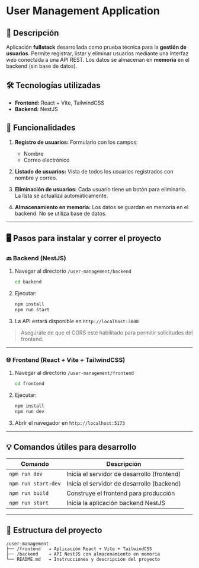 # User Management Application

## 📌 Descripción

Aplicación **fullstack** desarrollada como prueba técnica para la **gestión de usuarios**. Permite registrar, listar y eliminar usuarios mediante una interfaz web conectada a una API REST. Los datos se almacenan en **memoria** en el backend (sin base de datos).

## 🛠 Tecnologías utilizadas

* **Frontend:** React + Vite, TailwindCSS
* **Backend:** NestJS

## 🧩 Funcionalidades

1. **Registro de usuarios:**
   Formulario con los campos:

   * Nombre
   * Correo electrónico

2. **Listado de usuarios:**
   Vista de todos los usuarios registrados con nombre y correo.

3. **Eliminación de usuarios:**
   Cada usuario tiene un botón para eliminarlo. La lista se actualiza automáticamente.

4. **Almacenamiento en memoria:**
   Los datos se guardan en memoria en el backend. No se utiliza base de datos.

---

## 🖥️ Pasos para instalar y correr el proyecto

### 🔙 Backend (NestJS)

1. Navegar al directorio `/user-management/backend`
   ```bash
   cd backend
   ```
2. Ejecutar:

   ```bash
   npm install
   npm run start
   ```
3. La API estará disponible en `http://localhost:3000`

> Asegúrate de que el CORS esté habilitado para permitir solicitudes del frontend.

---

### 🌐 Frontend (React + Vite + TailwindCSS)

1. Navegar al directorio `/user-management/frontend`
   ```bash
   cd frontend
   ```
2. Ejecutar:

   ```bash
   npm install
   npm run dev
   ```
3. Abrir el navegador en `http://localhost:5173`

---

## 💡 Comandos útiles para desarrollo

| Comando               | Descripción                                |
| --------------------- | ------------------------------------------ |
| `npm run dev`         | Inicia el servidor de desarrollo (frontend)|
| `npm run start:dev`   | Inicia el servidor de desarrollo (backend) |
| `npm run build`       | Construye el frontend para producción      |
| `npm run start`       | Inicia la aplicación backend NestJS        |

---

## 📁 Estructura del proyecto

```
/user-management
├── /frontend   → Aplicación React + Vite + TailwindCSS
├── /backend    → API NestJS con almacenamiento en memoria
└── README.md   → Instrucciones y descripción del proyecto
```

